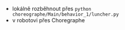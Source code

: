 
- lokálně rozběhnout přes `python choreographe/Main/behavior_1/luncher.py`
- v robotovi přes Choregraphe

